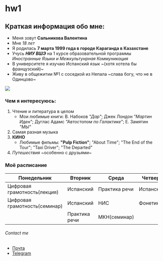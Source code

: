 # hw1

## Краткая информация обо мне: #
* Меня зовут **Сальникова Валентина** 
* Мне *18 лет*
* Я родилась **7 марта 1999 года в городе Караганда в Казахстане**
* Учусь ***НИУ ВШЭ*** на 1 курсе образовательной программы *Иностранные Языки и Межкультунрная Коммуникация*
* В университете я изучаю Испанский язык ~(хотя хотела бы французский)~
* Живу в общежитии №1 с соседкой из Непала ~слава богу, что не в Одинцово~

![](https://pp.userapi.com/c841223/v841223971/154e5/PsE0TOESuh4.jpg)

### Чем я интересуюсь: 
1. Чтение и литература в целом
    * Мои любимые книги: В. Набоков *"Дар"*; Джек Лондон *"Мартин Иден"*; Дуглас Адамс *"Автостопом по Галактике"*; Е. Замятин *"МЫ"*
2. Самая разная музыка 
3. **КИНО**
    * Любимые фильмы: **"Pulp Fiction"**; "About Time"; "The End of the Tour"; "Taxi Driver"; "The Departed"
4. *Путешествия* ~особенно с друзьями~

### Моё расписание
Понедельник|Вторник|Среда|Четверг|Пятница|Суббота
|----------|-------|-----|-------|-------|------|
|Цифровая грамотность(лекция)|Испанский|Практика речи|Испанский|Видео Англ|Грамматика
|Цифровая грамотность(семинар)|Испанский|НИС|Фонетика|МКН(лекция)|Грамматика
||Практика речи|МКН(семинар)|||Латынь
###### Contact me
 * [Почта](mailto:mn.valya.g.70@gmail.com)
 * [Telegram](https://t.me/helloovalentine)
